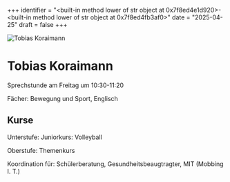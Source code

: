 
+++
identifier = "<built-in method lower of str object at 0x7f8ed4e1d920>-<built-in method lower of str object at 0x7f8ed4fb3af0>"
date = "2025-04-25"
draft = false
+++

<div class="row">
<div class="column">
<img src="/images/personal/Koraimann.jpg" alt="Tobias Koraimann"> 
</div>
<div class="column">

# Tobias Koraimann

Sprechstunde am Freitag um 10:30-11:20

Fächer: Bewegung und Sport,  Englisch





## Kurse

Unterstufe: Juniorkurs: Volleyball

Oberstufe: Themenkurs

Koordination für: Schülerberatung, Gesundheitsbeaugtragter, MIT (Mobbing I. T.)

</div>
</div> 

